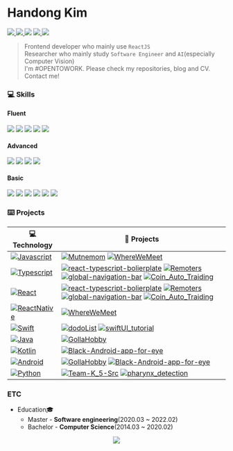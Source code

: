 # Handong Kim
<p>
  <a href="https://firsteast.tistory.com/">
    <img src="https://img.shields.io/badge/Tech%20Blog-firsteastlab-lightgrey?style=plastic-square&logo=tistory&link=https://firsteast.tistory.com/"/>
  </a>
  <a href="https://firsteast.notion.site/Handong-Kim-9f2dfcc0536e45149f568ac53db0612c">
    <img src="https://img.shields.io/badge/CV-HandongKim-lightgrey?style=plastic-square&logo=notion&logoColor=white"/>
  </a>
  <img src="https://img.shields.io/badge/Email-aggsae@gmail.com-important?styleplastict-square&logo=Gmail&logoColor=white"/>
  <a href="https://www.linkedin.com/in/handong-kim-0993681b0/">
    <img src="https://img.shields.io/badge/LinkedIn-HandongKim-3178C6?style=plastic-square&logo=linkedin&logoColor=white"/>
  </a>
  <a href="https://solved.ac/daohandong">
    <img src="http://mazassumnida.wtf/api/mini/generate_badge?boj=daohandong"/>
  </a>
</p>

> Frontend developer who mainly use `ReactJS` <br>
> Researcher who mainly study `Software Engineer` and `AI`(especially Computer Vision)<br>
> I'm #OPENTOWORK. Please check my repositories, blog and CV. Contact me!

### 💻 Skills
#### Fluent
<p>
<img src="https://img.shields.io/static/v1?label=&message=Typescript&color=3178C6&logo=typescript&logoColor=FFFFFF"/>
<img src="https://img.shields.io/static/v1?label=&message=React&color=61DAFB&logo=react&logoColor=FFFFFF"/>
<img src="https://img.shields.io/static/v1?label=&message=Python&color=blueviolet&logo=python&logoColor=FFFFFF"/>
<img src="https://img.shields.io/static/v1?label=&message=Git&color=000605&logo=github"/>
<img src="https://img.shields.io/static/v1?label=&message=notion&color=lightgray&logo=notion&logoColor=FFFFFF"/></p>

#### Advanced
<p>
<img src="https://img.shields.io/static/v1?label=&message=Javascript&color=F1E05A&logo=javascript&logoColor=FFFFFF"/>
<img src="https://img.shields.io/static/v1?label=&message=Kotlin&color=blue&logo=kotlin&logoColor=FFFFFF"/>
<img src="https://img.shields.io/static/v1?label=&message=Android&color=brightgreen&logo=android&logoColor=FFFFFF"/>
<img src="https://img.shields.io/static/v1?label=&message=Pytorch&color=important&logo=pytorch&logoColor=FFFFFF"/></p>

#### Basic
<p>
<img src="https://img.shields.io/static/v1?label=&message=ReactNavite&color=61DAFB&logo=react&logoColor=FFFFFF"/>
<img src="https://img.shields.io/static/v1?label=&message=Redux&color=blueviolet&logo=redux&logoColor=FFFFFF"/>
<img src="https://img.shields.io/static/v1?label=&message=Django&color=brightgreen&logo=django&logoColor=FFFFFF"/>
<img src="https://img.shields.io/static/v1?label=&message=Swift&color=orange&logo=swift&logoColor=FFFFFF"/>
<img src="https://img.shields.io/static/v1?label=&message=iOS&color=orange&logo=apple&logoColor=FFFFFF"/>
<img src="https://img.shields.io/static/v1?label=&message=Slack&color=000605&logo=slack"/>
</p>

### ⌨️ Projects

<!-- START OF PROFILE STACK, DO NOT REMOVE -->
| 💻 **Technology** | 🚀 **Projects** |
| - | - |
| [![Javascript](https://img.shields.io/static/v1?label=&message=Javascript&color=F1E05A&logo=javascript&logoColor=FFFFFF)](https://www.javascript.com/) | [![Mutnemom](https://img.shields.io/static/v1?label=&message=Mutnemom&color=000605&logo=github&logoColor=FFFFFF&labelColor=000605)](https://github.com/201411108/Mutnemom) [![WhereWeMeet](https://img.shields.io/static/v1?label=&message=WhereWeMeet&color=000605&logo=github&logoColor=FFFFFF&labelColor=000605)](https://github.com/201411108/WhereWeMeet) |
| [![Typescript](https://img.shields.io/static/v1?label=&message=Typescript&color=3178C6&logo=typescript&logoColor=FFFFFF)](https://www.typescriptlang.org/) | [![react-typescript-bolierplate](https://img.shields.io/static/v1?label=&message=react-typescript-bolierplate&color=000605&logo=github&logoColor=FFFFFF&labelColor=000605)](https://github.com/201411108/react-typescript-bolierplate) [![Remoters](https://img.shields.io/static/v1?label=&message=Remoters&color=000605&logo=github&logoColor=FFFFFF&labelColor=000605)](https://github.com/201411108/Remoters) [![global-navigation-bar](https://img.shields.io/static/v1?label=&message=global-navigation-bar&color=000605&logo=github&logoColor=FFFFFF&labelColor=000605)](https://github.com/201411108/global-navigation-bar) [![Coin_Auto_Traiding](https://img.shields.io/static/v1?label=&message=Coin_Auto_Traiding&color=000605&logo=github&logoColor=FFFFFF&labelColor=000605)](https://github.com/jiminAn/Coin_Auto_Traiding) |
| [![React](https://img.shields.io/static/v1?label=&message=React&color=61DAFB&logo=react&logoColor=FFFFFF)](https://ko.reactjs.org/) | [![react-typescript-bolierplate](https://img.shields.io/static/v1?label=&message=react-typescript-bolierplate&color=000605&logo=github&logoColor=FFFFFF&labelColor=000605)](https://github.com/201411108/react-typescript-bolierplate) [![Remoters](https://img.shields.io/static/v1?label=&message=Remoters&color=000605&logo=github&logoColor=FFFFFF&labelColor=000605)](https://github.com/201411108/Remoters) [![global-navigation-bar](https://img.shields.io/static/v1?label=&message=global-navigation-bar&color=000605&logo=github&logoColor=FFFFFF&labelColor=000605)](https://github.com/201411108/global-navigation-bar) [![Coin_Auto_Traiding](https://img.shields.io/static/v1?label=&message=Coin_Auto_Traiding&color=000605&logo=github&logoColor=FFFFFF&labelColor=000605)](https://github.com/jiminAn/Coin_Auto_Traiding) |
| [![ReactNative](https://img.shields.io/static/v1?label=&message=ReactNative&color=61DAFB&logo=react&logoColor=FFFFFF)](https://reactnative.dev/) | [![WhereWeMeet](https://img.shields.io/static/v1?label=&message=WhereWeMeet&color=000605&logo=github&logoColor=FFFFFF&labelColor=000605)](https://github.com/201411108/WhereWeMeet) |
| [![Swift](https://img.shields.io/static/v1?label=&message=Swift&color=E45530&logo=swift&logoColor=FFFFFF)](https://swift.org/) | [![dodoList](https://img.shields.io/static/v1?label=&message=dodoList&color=000605&logo=github&logoColor=FFFFFF&labelColor=000605)](https://github.com/201411108/dodoList) [![swiftUI_tutorial](https://img.shields.io/static/v1?label=&message=swiftUI_tutorial&color=000605&logo=github&logoColor=FFFFFF&labelColor=000605)](https://github.com/201411108/swiftUI_tutorial) |
| [![Java](https://img.shields.io/static/v1?label=&message=Java&color=E0234E&logo=java&logoColor=FFFFFF)](https://www.java.com/) | [![GollaHobby](https://img.shields.io/static/v1?label=&message=GollaHobby&color=000605&logo=github&logoColor=FFFFFF&labelColor=000605)](https://github.com/201411108/GollaHobby) |
| [![Kotlin](https://img.shields.io/static/v1?label=&message=Kotlin&color=blueviolet&logo=kotlin&logoColor=FFFFFF)](https://kotlinlang.org/) | [![Black-Android-app-for-eye](https://img.shields.io/static/v1?label=&message=Black-Android-app-for-eye&color=000605&logo=github&logoColor=FFFFFF&labelColor=000605)](https://github.com/201411108/Black-Android-app-for-eye) |
| [![Android](https://img.shields.io/static/v1?label=&message=Android&color=brightgreen&logo=android&logoColor=FFFFFF)](https://developer.android.com/) | [![GollaHobby](https://img.shields.io/static/v1?label=&message=GollaHobby&color=000605&logo=github&logoColor=FFFFFF&labelColor=000605)](https://github.com/201411108/GollaHobby) [![Black-Android-app-for-eye](https://img.shields.io/static/v1?label=&message=Black-Android-app-for-eye&color=000605&logo=github&logoColor=FFFFFF&labelColor=000605)](https://github.com/201411108/Black-Android-app-for-eye) |
| [![Python](https://img.shields.io/static/v1?label=&message=Python&color=blueviolet&logo=python&logoColor=FFFFFF)](https://www.python.org/) | [![Team-K_5-Src](https://img.shields.io/static/v1?label=&message=Team-K_5-Src&color=000605&logo=github&logoColor=FFFFFF&labelColor=000605)](https://github.com/201411108/Team-K_5-Src) [![pharynx_detection](https://img.shields.io/static/v1?label=&message=pharynx_detection&color=000605&logo=github&logoColor=FFFFFF&labelColor=000605)](https://github.com/201411108/pharynx_detection) |
<!-- END OF PROFILE STACK, DO NOT REMOVE -->

### ETC
* Education🎓
  * Master - <b>Software engineering</b>(2020.03 ~ 2022.02)
  * Bachelor - <b>Computer Science</b>(2014.03 ~ 2020.02)

<a href="https://github.com/201411108"/>
 <p align="center">
  <img src="https://github-readme-stats.vercel.app/api?username=201411108&show_icons=true"/>
 </p>
</a>

<!-- 잔디가 꾸준히 쌓이면 추가
<a href="https://github.com/201411108">
  <img height="180em" src="https://github-readme-streak-stats.herokuapp.com/?user=201411108&hide_border=false" />
  <img height="180em" src="https://github-readme-stats.vercel.app/api/top-langs/?username=201411108&theme=buefy&layout=compact&theme=dark" />
</a> -->